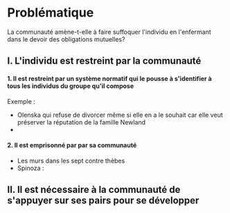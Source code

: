 # Problématique
La communauté amène-t-elle à faire suffoquer l'individu en l'enfermant dans le devoir des obligations mutuelles?

## I. L'individu est restreint par la communauté
#### 1. Il est restreint par un système normatif qui le pousse à s'identifier à tous les individus du groupe qu'il compose
Exemple : 
- Olenska qui refuse de divorcer même si elle en a le souhait car elle veut préserver la réputation de la famille Newland
- 

#### 2. Il est emprisonné par par sa communauté
- Les murs dans les sept contre thèbes
- Spinoza : 


## II. Il est nécessaire à la communauté de s'appuyer sur ses pairs pour se développer
